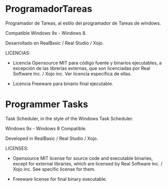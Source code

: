 ProgramadorTareas
=================

Programador de Tareas, al estilo del programador de Tareas de windows.

Compatible Windows 9x - Windows 8. 

Desarrollado en RealBasic / Real Studio / Xojo. 

LICENCIAS: 

- Licencia Opensource MIT para código fuente y binarios ejecutables, a excepción de las librerías externas, que son licenciadas por Real Software Inc. / Xojo inc. Ver licencia específica de ellas. 

- Licencia Freeware para binario final ejecutable.

Programmer Tasks
=================

Task Scheduler, in the style of the Windows Task Scheduler.

Windows 9x - Windows 8 Compatible.

Developed in RealBasic / Real Studio / Xojo.

LICENSES:

- Opensource MIT license for source code and executable binaries, except for external libraries, which are licensed by Real Software Inc. / Xojo inc. See specific license for them.

- Freeware license for final binary executable.
